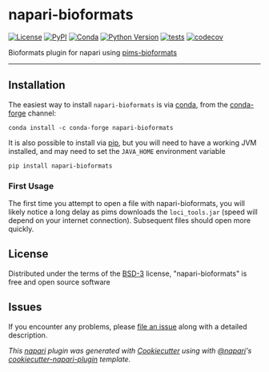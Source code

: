 # napari-bioformats

[![License](https://img.shields.io/pypi/l/napari-bioformats.svg?color=green)](https://github.com/napari/napari-bioformats/raw/master/LICENSE)
[![PyPI](https://img.shields.io/pypi/v/napari-bioformats.svg?color=green)](https://pypi.org/project/napari-bioformats)
[![Conda](https://img.shields.io/conda/v/conda-forge/napari-bioformats)](https://anaconda.org/conda-forge/napari-bioformats)
[![Python Version](https://img.shields.io/pypi/pyversions/napari-bioformats.svg?color=green)](https://python.org)
[![tests](https://github.com/tlambert03/napari-bioformats/workflows/tests/badge.svg)](https://github.com/tlambert03/napari-bioformats/actions)
[![codecov](https://codecov.io/gh/tlambert03/napari-bioformats/branch/master/graph/badge.svg)](https://codecov.io/gh/tlambert03/napari-bioformats)

Bioformats plugin for napari using
[pims-bioformats](http://soft-matter.github.io/pims/v0.5/bioformats.html)

----------------------------------

## Installation

The easiest way to install `napari-bioformats` is via [conda], from the
[conda-forge] channel:

    conda install -c conda-forge napari-bioformats

It is also possible to install via [pip], but you will need to have a working
JVM installed, and may need to set the `JAVA_HOME` environment variable

    pip install napari-bioformats

### First Usage

The first time you attempt to open a file with napari-bioformats, you will
likely notice a long delay as pims downloads the `loci_tools.jar` (speed will
depend on your internet connection). Subsequent files should open more quickly.

## License

Distributed under the terms of the [BSD-3] license,
"napari-bioformats" is free and open source software

## Issues

If you encounter any problems, please [file an issue] along with a detailed description.

_This [napari] plugin was generated with [Cookiecutter] using with [@napari]'s [cookiecutter-napari-plugin] template._

[napari]: https://github.com/napari/napari
[Cookiecutter]: https://github.com/audreyr/cookiecutter
[@napari]: https://github.com/napari
[BSD-3]: http://opensource.org/licenses/BSD-3-Clause
[cookiecutter-napari-plugin]: https://github.com/napari/cookiecutter-napari-plugin
[file an issue]: https://github.com/tlambert03/napari-bioformats/issues
[napari]: https://github.com/napari/napari
[tox]: https://tox.readthedocs.io/en/latest/
[pip]: https://pypi.org/project/pip/
[conda]: https://docs.conda.io/en/latest/
[conda-forge]: https://conda-forge.org
[PyPI]: https://pypi.org/
